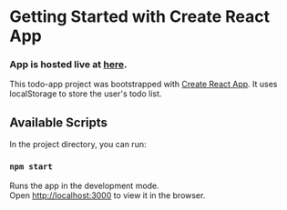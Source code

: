 # Getting Started with Create React App
### App is hosted live at [here](https://oranges-todo-app.netlify.app/).
This todo-app project was bootstrapped with [Create React App](https://github.com/facebook/create-react-app). It uses localStorage to store the user's todo list.

## Available Scripts

In the project directory, you can run:

### `npm start`

Runs the app in the development mode.\
Open [http://localhost:3000](http://localhost:3000) to view it in the browser.

